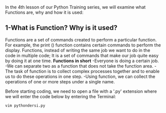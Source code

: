 

In the 4th lesson of our Python Training series, we will examine what Functions are, why and how it is used:
## 1-What is Function? Why is it used?
Functions are a set of commands created to perform a particular function. For example, the print () function contains certain commands to perform the display. Functions, instead of writing the same job we want to do in the code in multiple code; It is a set of commands that make our job quite easy by doing it at one time.
 **Functions in short**
-Everyone is doing a certain job.
-We can separate two as a function that does not take the function area.
-The task of function is to collect complex processes together and to enable us to do these operations in one step.
-Using function, we can collect the operations of one or more steps under a single name.

Before starting coding, we need to open a file with a '.py' extension where we will enter the code below by entering the Terminal:
```python
vim pythondersi.py
```


